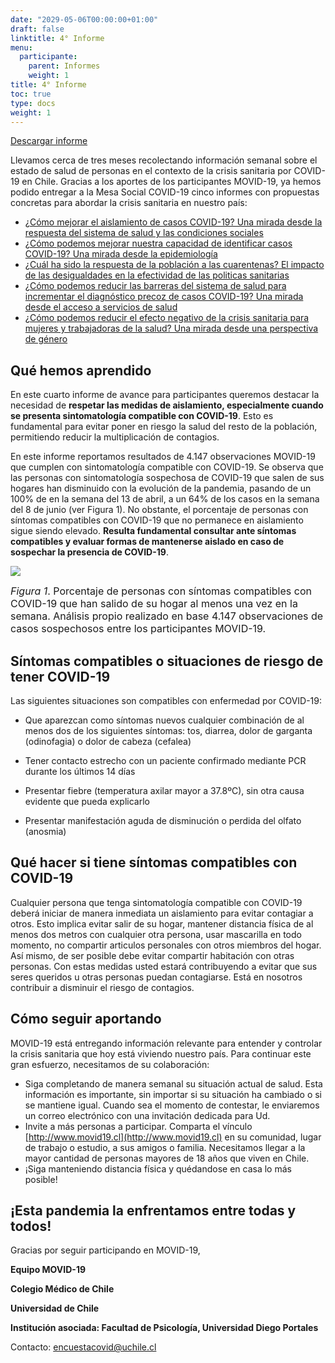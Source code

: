 ```yaml
---
date: "2029-05-06T00:00:00+01:00"
draft: false
linktitle: 4° Informe
menu:
  participante:
    parent: Informes
    weight: 1
title: 4° Informe
toc: true
type: docs
weight: 1
---
```


[Descargar informe](/img/participantes/informe04.html)

Llevamos cerca de tres meses recolectando información semanal sobre el estado de salud de personas en el contexto de la crisis sanitaria por COVID-19 en Chile. Gracias a los aportes de los participantes MOVID-19, ya hemos podido entregar a la Mesa Social COVID-19 cinco informes con propuestas concretas para abordar la crisis sanitaria en nuestro país:

+ [¿Cómo mejorar el aislamiento de casos COVID-19? Una mirada desde la respuesta del sistema de salud y las condiciones sociales](https://www.movid19.cl/informes/mesasocial1.html)
+ [¿Cómo podemos mejorar nuestra capacidad de identificar casos COVID-19? Una mirada desde la epidemiología](https://www.movid19.cl/informes/mesasocial2.html)
+ [¿Cuál ha sido la respuesta de la población a las cuarentenas? El impacto de las desigualdades en la efectividad de las politicas sanitarias](https://www.movid19.cl/informes/mesasocial3.html)
+ [¿Cómo podemos reducir las barreras del sistema de salud para incrementar el diagnóstico precoz de casos COVID-19? Una mirada desde el acceso a servicios de salud](https://www.movid19.cl/informes/mesasocial4.html)
+ [¿Cómo podemos reducir el efecto negativo de la crisis sanitaria para mujeres y trabajadoras de la salud? Una mirada desde una perspectiva de género](https://www.movid19.cl/informes/mesasocial5.html)


## Qué hemos aprendido

En este cuarto informe de avance para participantes queremos destacar la necesidad de **respetar las medidas de aislamiento, especialmente cuando se presenta sintomatología compatible con COVID-19**. Esto es fundamental para evitar poner en riesgo la salud del resto de la población, permitiendo reducir la multiplicación de contagios.

En este informe reportamos resultados de 4.147 observaciones MOVID-19 que cumplen con sintomatología compatible con COVID-19. Se observa que las personas con sintomatología sospechosa de COVID-19 que salen de sus hogares han disminuido con la evolución de la pandemia, pasando de un 100% de en la semana del 13 de abril, a un 64% de los casos en la semana del 8 de junio (ver Figura 1). No obstante, el porcentaje de personas con síntomas compatibles con COVID-19 que no permanece en aislamiento sigue siendo elevado. **Resulta fundamental consultar ante síntomas compatibles y evaluar formas de mantenerse aislado en caso de sospechar la presencia de COVID-19**.

![](/img/participantes/informe4_1.png)

<font size="3">*Figura 1*. Porcentaje de personas con síntomas compatibles con COVID-19 que han salido de su hogar al menos una vez en la semana. Análisis propio realizado en base 4.147 observaciones de casos sospechosos entre los participantes MOVID-19.</font>

## Síntomas compatibles o situaciones de riesgo de tener COVID-19

Las siguientes situaciones son compatibles con enfermedad por COVID-19:

- Que aparezcan como síntomas nuevos cualquier combinación de al menos dos de los siguientes síntomas: tos, diarrea, dolor de garganta (odinofagia) o dolor de cabeza (cefalea)

- Tener contacto estrecho con un paciente confirmado mediante PCR durante los últimos 14 días

- Presentar fiebre (temperatura axilar mayor a 37.8ºC), sin otra causa evidente que pueda explicarlo

- Presentar manifestación aguda de disminución o perdida del olfato (anosmia)


## Qué hacer si tiene síntomas compatibles con COVID-19
Cualquier persona que tenga sintomatología compatible con COVID-19 deberá iniciar de manera inmediata un aislamiento para evitar contagiar a otros. Esto implica evitar salir de su hogar, mantener distancia física de al menos dos metros con cualquier otra persona, usar mascarilla en todo momento, no compartir articulos personales con otros miembros del hogar. Así mismo, de ser posible debe evitar compartir habitación con otras personas. Con estas medidas usted estará contribuyendo a evitar que sus seres queridos u otras personas puedan contagiarse. Está en nosotros contribuir a disminuir el riesgo de contagios.


## Cómo seguir aportando

MOVID-19 está entregando información relevante para entender y controlar la crisis sanitaria que hoy está viviendo nuestro país. Para continuar este gran esfuerzo, necesitamos de su colaboración:

+ Siga completando de manera semanal su situación actual de salud. Esta información es importante, sin importar si su situación ha cambiado o si se mantiene igual. Cuando sea el momento de contestar, le enviaremos un correo electrónico con una invitación dedicada para Ud.
+ Invite a más personas a participar. Comparta el vínculo [http://www.movid19.cl](http://www.movid19.cl) en su comunidad, lugar de trabajo o estudio, a sus amigos o familia. Necesitamos llegar a la mayor cantidad de personas mayores de 18 años que viven en Chile.
+ ¡Siga manteniendo distancia física y quédandose en casa lo más posible!


## ¡Esta pandemia la enfrentamos entre todas y todos!


Gracias por seguir participando en MOVID-19,

**Equipo MOVID-19**

**Colegio Médico de Chile**

**Universidad de Chile**

**Institución asociada: Facultad de Psicología, Universidad Diego Portales**

Contacto: [encuestacovid@uchile.cl](mailto:encuestacovid@uchile.cl)
